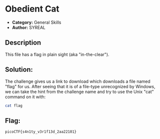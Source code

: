 # Obedient Cat
* **Category:** General Skills
* **Author:** SYREAL

## Description

This file has a flag in plain sight (aka "in-the-clear").

## Solution:

The challenge gives us a link to download which downloads a file named "flag" for us. After seeing that it is of a file-type unrecognized by Windows, we can take the hint from the challenge name and try to use the Unix "cat" command on it with:

```bash
cat flag
```

## Flag:

```bash
picoCTF{s4n1ty_v3r1f13d_2aa22101}
```
